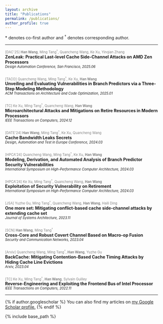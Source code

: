 ```yaml
---
layout: archive
title: "Publications"
permalink: /publications/
author_profile: true
---
```


\* denotes co-first author and <sup>&#8224;</sup> denotes corresponding author.

---

<div style="display: flex; flex-direction: column; gap: 1.5rem;">

  <!-- 第一篇论文 -->

  <div>
    <p style="color: grey; font-size: 0.8em; margin: 0;">
      [DAC'25] <strong>Han Wang</strong>, Ming Tang<sup>&#8224;</sup>, Quancheng Wang, Ke Xu, Yinqian Zhang
    </p>
    <p style="font-weight: bold; font-size: 1em; margin: 0;">
      ZenLeak: Practical Last-level Cache Side-Channel Attacks on AMD Zen Processors
    </p>
    <p style="font-style: italic; font-size: 0.8em; margin: 0;">
      Design Automation Conference, San Francisco, 2025.06
    </p>
  </div>


  <div>
    <p style="color: grey; font-size: 0.8em; margin: 0;">
      [TACO] Quancheng Wang, Ming Tang<sup>&#8224;</sup>, Ke Xu, <strong>Han Wang</strong>
    </p>
    <p style="font-weight: bold; font-size: 1em; margin: 0;">
      Unveiling and Evaluating Vulnerabilities in Branch Predictors via a Three-Step Modeling Methodology
    </p>
    <p style="font-style: italic; font-size: 0.8em; margin: 0;">
      ACM Transactions on Architecture and Code Optimization, 2025.01
    </p>
  </div>

  <div>
    <p style="color: grey; font-size: 0.8em; margin: 0;">
      [TC] Ke Xu, Ming Tang<sup>&#8224;</sup>, Quancheng Wang, <strong>Han Wang</strong>
    </p>
    <p style="font-weight: bold; font-size: 1em; margin: 0;">
      Microarchitectural Attacks and Mitigations on Retire Resources in Modern Processors
    </p>
    <p style="font-style: italic; font-size: 0.8em; margin: 0;">
      IEEE Transactions on Computers, 2024.12
    </p>
  </div>

  <div>
    <p style="color: grey; font-size: 0.8em; margin: 0;">
      [DATE'24] <strong>Han Wang</strong>, Ming Tang<sup>&#8224;</sup>, Ke Xu, Quancheng Wang
    </p>
    <p style="font-weight: bold; font-size: 1em; margin: 0;">
      Cache Bandwidth Leaks Secrets
    </p>
    <p style="font-style: italic; font-size: 0.8em; margin: 0;">
      Design, Automation and Test in Europe Conference, 2024.03
    </p>
  </div>


  <!-- 第三篇论文 -->
  <div>
    <p style="color: grey; font-size: 0.8em; margin: 0;">
      [HPCA'24] Quancheng Wang, Ming Tang<sup>&#8224;</sup>, Ke Xu, <strong>Han Wang</strong>
    </p>
    <p style="font-weight: bold; font-size: 1em; margin: 0;">
      Modeling, Derivation, and Automated Analysis of Branch Predictor Security Vulnerabilities
    </p>
    <p style="font-style: italic; font-size: 0.8em; margin: 0;">
      International Symposium on High-Performance Computer Architecture, 2024.03
    </p>
  </div>

  <!-- 第四篇论文 -->
  <div>
    <p style="color: grey; font-size: 0.8em; margin: 0;">
      [HPCA'24] Ke Xu, Ming Tang<sup>&#8224;</sup>, Quancheng Wang, <strong>Han Wang</strong>
    </p>
    <p style="font-weight: bold; font-size: 1em; margin: 0;">
      Exploitation of Security Vulnerability on Retirement
    </p>
    <p style="font-style: italic; font-size: 0.8em; margin: 0;">
      International Symposium on High-Performance Computer Architecture, 2024.03
    </p>
  </div>

  <!-- 第五篇论文 -->
  <div>
    <p style="color: grey; font-size: 0.8em; margin: 0;">
      [JSA] Yuzhe Gu, Ming Tang<sup>&#8224;</sup>, Quancheng Wang, <strong>Han Wang</strong>, Haili Ding
    </p>
    <p style="font-weight: bold; font-size: 1em; margin: 0;">
      One more set: Mitigating conflict-based cache side-channel attacks by extending cache set
    </p>
    <p style="font-style: italic; font-size: 0.8em; margin: 0;">
      Journal of Systems Architecture, 2023.11
    </p>
  </div>
  <!-- 第二篇论文 -->
  <div>
    <p style="color: grey; font-size: 0.8em; margin: 0;">
      [SCN] <strong>Han Wang</strong>, Ming Tang<sup>&#8224;</sup>
    </p>
    <p style="font-weight: bold; font-size: 1em; margin: 0;">
      Cross-Core and Robust Covert Channel Based on Macro-op Fusion
    </p>
    <p style="font-style: italic; font-size: 0.8em; margin: 0;">
      Security and Communication Networks, 2023.04
    </p>
  </div>
  <!-- 第六篇论文 -->
  <div>
    <p style="color: grey; font-size: 0.8em; margin: 0;">
      [Arxiv] Quancheng Wang, Ming Tang<sup>&#8224;</sup>, <strong>Han Wang</strong>, Yuzhe Gu
    </p>
    <p style="font-weight: bold; font-size: 1em; margin: 0;">
      BackCache: Mitigating Contention-Based Cache Timing Attacks by Hiding Cache Line Evictions
    </p>
    <p style="font-style: italic; font-size: 0.8em; margin: 0;">
      Arxiv, 2023.04
    </p>
  </div>

  <div>
    <p style="color: grey; font-size: 0.8em; margin: 0;">
      [TC] Ke Xu, Ming Tang<sup>&#8224;</sup>, <strong>Han Wang</strong>, Sylvain Guilley
    </p>
    <p style="font-weight: bold; font-size: 1em; margin: 0;">
      Reverse-Engineering and Exploiting the Frontend Bus of Intel Processor
    </p>
    <p style="font-style: italic; font-size: 0.8em; margin: 0;">
      IEEE Transactions on Computers, 2022.11
    </p>
  </div>

</div>

---

{% if author.googlescholar %}
  You can also find my articles on <u><a href="{{author.googlescholar}}">my Google Scholar profile</a>.</u>
{% endif %}

{% include base_path %}